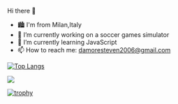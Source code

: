 Hi there 👋


- 🏙 I'm from Milan,Italy
- 🔭 I’m currently working on a soccer games simulator
- 🌱 I’m currently learning JavaScript
- 📫 How to reach me: damoresteven2006@gmail.com

[![Top Langs](https://github-readme-stats.vercel.app/api/top-langs/?username=TheSteven2006)](https://github.com/anuraghazra/github-readme-stats)

<img src="https://github-readme-stats.vercel.app/api?username=TheSteven2006&count_private=true&theme=radical&show_icons=true"/>

[![trophy](https://github-profile-trophy.vercel.app/?username=ryo-ma&theme=onedark)](https://github.com/ryo-ma/github-profile-trophy)
